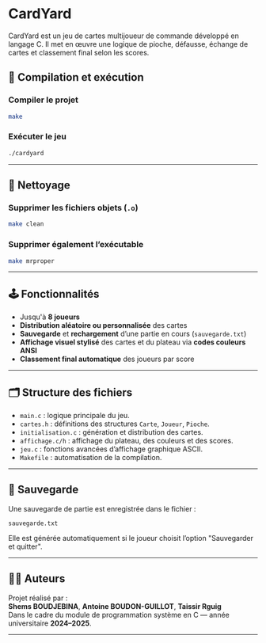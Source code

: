 # CardYard

CardYard est un jeu de cartes multijoueur de commande développé en langage C. Il met en œuvre une logique de pioche, défausse, échange de cartes et classement final selon les scores.

## 🔧 Compilation et exécution

### Compiler le projet

```bash
make
```

### Exécuter le jeu

```bash
./cardyard
```

---

## 🧹 Nettoyage

### Supprimer les fichiers objets (`.o`)

```bash
make clean
```

### Supprimer également l’exécutable

```bash
make mrproper
```

---

## 🕹️ Fonctionnalités

- Jusqu'à **8 joueurs**
- **Distribution aléatoire ou personnalisée** des cartes
- **Sauvegarde** et **rechargement** d’une partie en cours (`sauvegarde.txt`)
- **Affichage visuel stylisé** des cartes et du plateau via **codes couleurs ANSI**
- **Classement final automatique** des joueurs par score

---

## 🗂️ Structure des fichiers

- `main.c` : logique principale du jeu.
- `cartes.h` : définitions des structures `Carte`, `Joueur`, `Pioche`.
- `initialisation.c` : génération et distribution des cartes.
- `affichage.c/h` : affichage du plateau, des couleurs et des scores.
- `jeu.c` : fonctions avancées d’affichage graphique ASCII.
- `Makefile` : automatisation de la compilation.

---

## 💾 Sauvegarde

Une sauvegarde de partie est enregistrée dans le fichier :

```
sauvegarde.txt
```

Elle est générée automatiquement si le joueur choisit l’option "Sauvegarder et quitter".

---

## 👨‍💻 Auteurs

Projet réalisé par :  
**Shems BOUDJEBINA**, **Antoine BOUDON-GUILLOT**, **Taissir Rguig**  
Dans le cadre du module de programmation système en C — année universitaire **2024–2025**.

---

